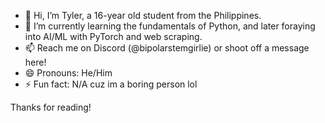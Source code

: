 - 👋 Hi, I’m Tyler, a 16-year old student from the Philippines.
- 🌱 I’m currently learning the fundamentals of Python, and later foraying into AI/ML with PyTorch and web scraping.
- 📫 Reach me on Discord (@bipolarstemgirlie) or shoot off a message here!
- 😄 Pronouns: He/Him
- ⚡ Fun fact: N/A cuz im a boring person lol

Thanks for reading!
